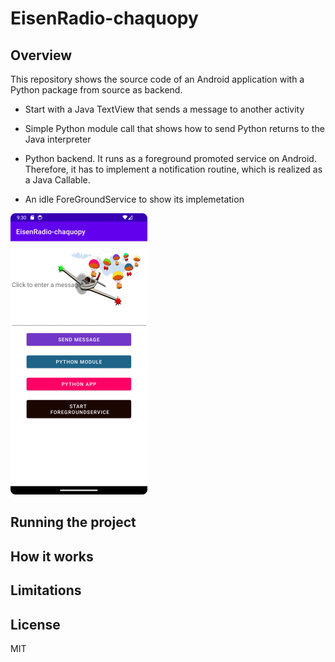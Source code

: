 # EisenRadio-chaquopy



## Overview

This repository shows the source code of an Android application with a Python package from source as backend.

* Start with a Java TextView that sends a message to another activity

* Simple Python module call that shows how to send Python returns to the Java interpreter

* Python backend. It runs as a foreground promoted service on Android. Therefore, it has to implement a 
   notification routine, which is realized as a Java Callable.
   
* An idle ForeGroundService to show its implemetation

![App image](https://github.com/44xtc44/EisenRadio-chaquopy/blob/master/eisen-chakko.png)

## Running the project



## How it works


## Limitations


## License

MIT